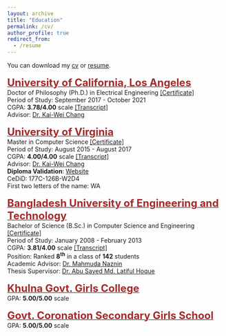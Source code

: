 ```yaml
---
layout: archive
title: "Education"
permalink: /cv/
author_profile: true
redirect_from:
  - /resume
---
```


You can download my [cv](https://drive.google.com/file/d/1wg0gwyNfd81dQFpNf5hAjDpRzj4RfSFj/view) or [resume](https://drive.google.com/file/d/1wg0gwyNfd81dQFpNf5hAjDpRzj4RfSFj/view).
<br/><br/>
    <span style="color:black; font-size:17px"><b><a href="https://cs.ucla.edu" target="_blank"><font color="brown" size="5">University of California, Los Angeles</font></a></b></span><br/>
    Doctor of Philosophy (Ph.D.) in Electrical Engineering <a href="">[Certificate]</a> <br/>
    Period of Study: September 2017 - October 2021 <br/>
    CGPA: <b>3.78/4.00</b> scale <a href="../files/phd_transcript.pdf">[Transcript]</a> <br/>
    Advisor: <a href="http://web.cs.ucla.edu/~kwchang/" target="_blank">Dr. Kai-Wei Chang</a> <br/>
<br/>
    <span style="color:black; font-size:17px"><b><a href="http://www.cs.virginia.edu" target="_blank"><font color="brown" size="5">University of Virginia</font></a></b></span><br/>
    Master in Computer Science <a href="../files/ms_certificate.pdf">[Certificate]</a> <br/>
    Period of Study: August 2015 - August 2017 <br/>
    CGPA: <b>4.00/4.00</b> scale <a href="../files/ms_transcript.pdf">[Transcript]</a> <br/>
    Advisor: <a href="http://web.cs.ucla.edu/~kwchang/" target="_blank">Dr. Kai-Wei Chang</a> <br/>
    <b>Diploma Validation</b>: <a href="http://www.virginia.edu/registrar/cedipl-validate.html" target="_blank">Website</a> <br/>
    CeDiD: 177C-126B-W2D4 <br/>
    First two letters of the name: WA <br/>
<br/>
    <span style="color:black; font-size:17px"><b><a href="http://cse.buet.ac.bd" target="_blank"><font color="brown" size="5">Bangladesh University of Engineering and Technology</font></a></b></span><br/>
    Bachelor of Science (B.Sc.) in Computer Science and Engineering <a href="../files/bsc_certificate.pdf">[Certificate]</a> <br/>
    Period of Study: January 2008 - February 2013 <br/>
    CGPA: <b>3.81/4.00</b> scale <a href="../files/bsc_transcript.pdf">[Transcript]</a> <br/>
    Position: Ranked <b>8<sup>th</sup></b> in a class of <b>142</b> students  <br/>
    Academic Advisor: <a href="http://cse.buet.ac.bd/faculty/facdetail.php?id=mahmudanaznin" target="_blank">Dr. Mahmuda Naznin</a> <br/>
    Thesis Supervisor: <a href="http://cse.buet.ac.bd/faculty/facdetail.php?id=asmlatifulhoque" target="_blank">Dr. Abu Sayed Md. Latiful Hoque</a> <br/>
<br/>
    <span style="color:black; font-size:17px"><b><a href="https://kgmc.ac.bd/" target="_blank"><font color="brown" size="5">Khulna Govt. Girls College</font></a></b></span><br/>
     <!-- Higher Secondary Certificate (HSC) <a href="../files/hsc_certificate.pdf">[Certificate]</a> <br/> -->
    GPA: <b>5.00/5.00</b> scale <br/>
<br/>
    <span style="color:black; font-size:17px"><b><a href="https://govtcoronationsecondarygirlsschool.jessoreboard.gov.bd/" target="_blank"><font color="brown" size="5">Govt. Coronation Secondary Girls School</font></a></b></span><br/>
     <!-- Secondary School Certificate (SSC) <a href="../files/ssc_certificate.pdf">[Certificate]</a> <br/> -->
    GPA: <b>5.00/5.00</b> scale <br/>
<br/>

  <!--  -->
